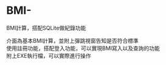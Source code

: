# BMI-
BMI計算，搭配SQLite做紀錄功能

介面為基本BMI計算，並附上彈跳視窗告知是否符合標準  
使用註冊功能，搭配登入功能，可以實現BMI寫入以及查詢的功能  
附上EXE執行檔，可以實際進行操作  
